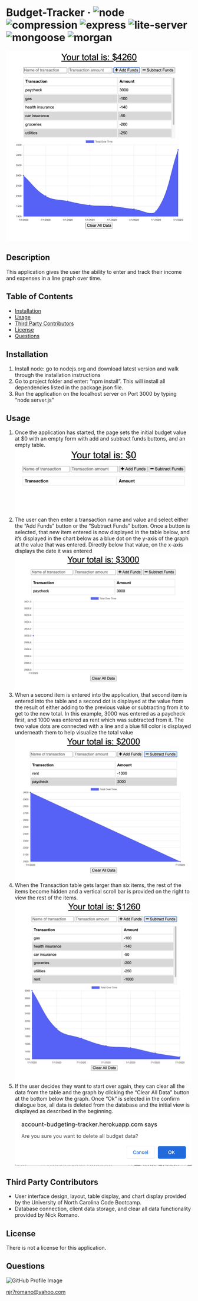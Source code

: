 # Budget-Tracker &middot; ![node](https://img.shields.io/badge/node-12.16.2-blue) ![compression](https://img.shields.io/badge/compression-1.7.4-blue) ![express](https://img.shields.io/badge/express-4.17.1-blue) ![lite-server](https://img.shields.io/badge/liteserver-2.5.3-blue) ![mongoose](https://img.shields.io/badge/mongoose-5.5.15-blue) ![morgan](https://img.shields.io/badge/morgan-1.9.1-blue) 

![Budget-Tracker](/images/Budget-Tracker.png) 

## Description 
This application gives the user the ability to enter and track their income and expenses in a line graph over time. 

## Table of Contents 
* [Installation](#installation) 
* [Usage](#usage) 
* [Third Party Contributors](#third-party-contributors) 
* [License](#license) 
* [Questions](#questions) 
 
## Installation 
1.  Install node: go to nodejs.org and download latest version and walk through the installation instructions  
2.  Go to project folder and enter: “npm install”. This will install all dependencies listed in the package.json file.  
3.  Run the application on the localhost server on Port 3000 by typing “node server.js”  
 
## Usage 
1.  Once the application has started, the page sets the initial budget value at $0 with an empty form with add and subtract funds buttons, and an empty table. ![Budget-Tracker-Begin](/images/Budget-Tracker-Begin.png)  
2.  The user can then enter a transaction name and value and select either the “Add Funds” button or the “Subtract Funds” button. Once a button is selected, that new item entered is now displayed in the table below, and it’s displayed in the chart below as a blue dot on the y-axis of the graph at the value that was entered. Directly below that value, on the x-axis displays the date it was entered ![Budget-Tracker-First-Entry](/images/Budget-Tracker-First-Entry.png)  
3.  When a second item is entered into the application, that second item is entered into the table and a second dot is displayed at the value from the result of either adding to the previous value or subtracting from it to get to the new total. In this example, 3000 was entered as a paycheck first, and 1000 was entered as rent which was subtracted from it. The two value dots are connected with a line and a blue fill color is displayed underneath them to help visualize the total value  ![Budget-Tracker-Results](/images/Budget-Tracker-Results.png) 
4.  When the Transaction table gets larger than six items, the rest of the items become hidden and a vertical scroll bar is provided on the right to view the rest of the items.  ![Budget-Tracker-Overtime](/images/Budget-Tracker-Overtime.png)  
5.  If the user decides they want to start over again, they can clear all the data from the table and the graph by clicking the “Clear All Data” button at the bottom below the graph. Once “Ok” is selected in the confirm dialogue box, all data is deleted from the database and the initial view is displayed as described in the beginning. 
![Budget-Tracker-Delete-All-Data](/images/Budget-Tracker-Delete-All-Data.png) 
 
## Third Party Contributors 
* User interface design, layout, table display, and chart display provided by the University of North Carolina Code Bootcamp. 
* Database connection, client data storage, and clear all data functionality provided by Nick Romano. 
 
## License 
There is not a license for this application. 

## Questions 
![GitHub Profile Image](https://avatars.githubusercontent.com/u/6642173?) 

 njr7romano@yahoo.com
